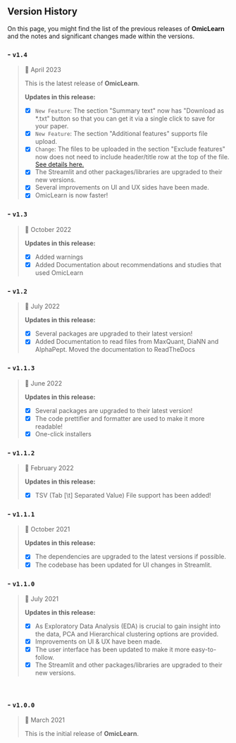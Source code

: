 ## Version History

On this page, you might find the list of the previous releases of **OmicLearn** and the notes and significant changes made within the versions.


### - `v1.4`

> 📅  April 2023
>
> This is the latest release of **OmicLearn**.
>
> **Updates in this release:**
>
> - [x] `New Feature`: The section "Summary text" now has "Download as *.txt" button so that you can get it via a single click to save for your paper.
> - [x] `New Feature`: The section "Additional features" supports file upload.
> - [x] `Change`: The files to be uploaded in the section "Exclude features" now does not need to include header/title row at the top of the file. [See details here.](./USING.md)
> - [X] The Streamlit and other packages/libraries are upgraded to their new versions.
> - [x] Several improvements on UI and UX sides have been made.
> - [x] OmicLearn is now faster!
>


### - `v1.3`

> 📅  October 2022
>
>
> **Updates in this release:**
>
> - [x] Added warnings
> - [x] Added Documentation about recommendations and studies that used OmicLearn
>


### - `v1.2`

> 📅  July 2022
>
>
> **Updates in this release:**
>
> - [x] Several packages are upgraded to their latest version!
> - [x] Added Documentation to read files from MaxQuant, DiaNN and AlphaPept. Moved the documentation to ReadTheDocs
>


### - `v1.1.3`

> 📅  June 2022
>
>
> **Updates in this release:**
>
> - [x] Several packages are upgraded to their latest version!
> - [x] The code prettifier and formatter are used to make it more readable!
> - [x] One-click installers
>

### - `v1.1.2`

> 📅  February 2022
>
>
> **Updates in this release:**
>
> - [x] TSV (Tab [\t] Separated Value) File support has been added!
>

### - `v1.1.1`

> 📅  October 2021
>
>
> **Updates in this release:**
>
> - [x] The dependencies are upgraded to the latest versions if possible.
> - [x] The codebase has been updated for UI changes in Streamlit.
>


### - `v1.1.0`

> 📅 July 2021
>
>
> **Updates in this release:**
> - [X] As Exploratory Data Analysis (EDA) is crucial to gain insight into the data,  PCA and Hierarchical clustering options are provided.
> - [X] Improvements on UI & UX have been made.
> - [X] The user interface has been updated to make it more easy-to-follow.
> - [X] The Streamlit and other packages/libraries are upgraded to their new versions.
>

<br>

### - `v1.0.0`

> 📅 March 2021
>
> This is the initial release of **OmicLearn**.

